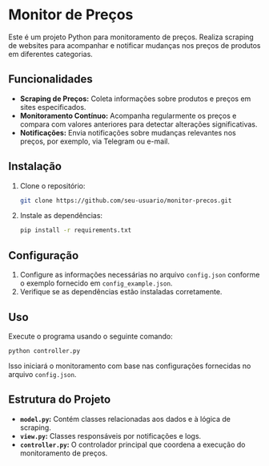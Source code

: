 # Monitor de Preços

Este é um projeto Python para monitoramento de preços. Realiza scraping de websites para acompanhar e notificar mudanças nos preços de produtos em diferentes categorias.

## Funcionalidades

- **Scraping de Preços:** Coleta informações sobre produtos e preços em sites especificados.
- **Monitoramento Contínuo:** Acompanha regularmente os preços e compara com valores anteriores para detectar alterações significativas.
- **Notificações:** Envia notificações sobre mudanças relevantes nos preços, por exemplo, via Telegram ou e-mail.

## Instalação

1. Clone o repositório:

    ```bash
    git clone https://github.com/seu-usuario/monitor-precos.git
    ```

2. Instale as dependências:

    ```bash
    pip install -r requirements.txt
    ```

## Configuração

1. Configure as informações necessárias no arquivo `config.json` conforme o exemplo fornecido em `config_example.json`.
2. Verifique se as dependências estão instaladas corretamente.

## Uso

Execute o programa usando o seguinte comando:

   
    python controller.py
   

Isso iniciará o monitoramento com base nas configurações fornecidas no arquivo `config.json`.

## Estrutura do Projeto

- **`model.py`:** Contém classes relacionadas aos dados e à lógica de scraping.
- **`view.py`:** Classes responsáveis por notificações e logs.
- **`controller.py`:** O controlador principal que coordena a execução do monitoramento de preços.